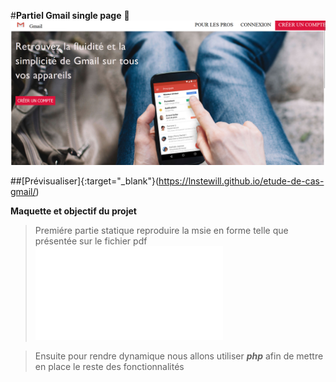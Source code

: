 #**Partiel Gmail single page** 🚀 
![cover](./image/result.png)

##[Prévisualiser]{:target="_blank"}(https://lnstewill.github.io/etude-de-cas-gmail/)


**Maquette et objectif du projet**
>Premiére partie statique reproduire la msie en forme telle que présentée sur le fichier pdf
![cover](./src/gmail-singlepage.pdf)



>Ensuite pour rendre dynamique nous allons utiliser ***php*** afin de mettre en place le reste des fonctionnalités
